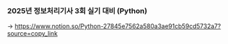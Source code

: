 ### 2025년 정보처리기사 3회 실기 대비 (Python)

-> https://www.notion.so/Python-27845e7562a580a3ae91cb59cd5732a7?source=copy_link
